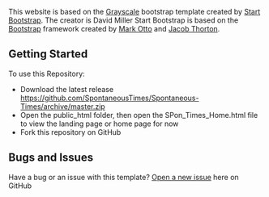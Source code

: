 This website is based on the [Grayscale](http://startbootstrap.com/template-overviews/grayscale/) bootstrap template created by [Start Bootstrap](http://startbootstrap.com/). The creator is David Miller
Start Bootstrap is based on the [Bootstrap](http://getbootstrap.com/) framework created by [Mark Otto](https://twitter.com/mdo) and [Jacob Thorton](https://twitter.com/fat).
## Getting Started

To use this Repository:
* Download the latest release https://github.com/SpontaneousTimes/Spontaneous-Times/archive/master.zip
* Open the public_html folder, then open the SPon_Times_Home.html file to view the landing page or home page for now
* Fork this repository on GitHub

## Bugs and Issues

Have a bug or an issue with this template? [Open a new issue](https://github.com/IronSummitMedia/startbootstrap-grayscale/issues) here on GitHub 



